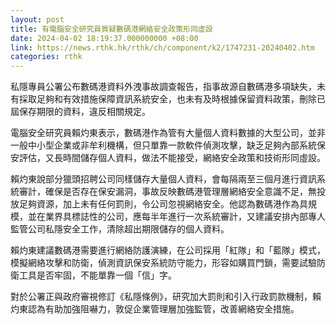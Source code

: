 ```yaml
---
layout: post
title: 有電腦安全研究員質疑數碼港網絡安全政策形同虛設
date: 2024-04-02 18:19:37.000000000 +08:00
link: https://news.rthk.hk/rthk/ch/component/k2/1747231-20240402.htm
categories: rthk
---
```


私隱專員公署公布數碼港資料外洩事故調查報告，指事故源自數碼港多項缺失，未有採取足夠和有效措施保障資訊系統安全，也未有及時根據保留資料政策，刪除已屆保存期限的資料，違反相關規定。

電腦安全研究員賴灼東表示，數碼港作為管有大量個人資料數據的大型公司，並非一般中小型企業或非牟利機構，但只單靠一款軟件偵測攻擊，缺乏足夠內部系統保安評估，又長時間儲存個人資料，做法不能接受，網絡安全政策和技術形同虛設。

賴灼東說部分獵頭招聘公司同樣儲存大量個人資料，會每隔兩至三個月進行資訊系統審計，確保是否存在保安漏洞，事故反映數碼港管理層網絡安全意識不足，無投放足夠資源，加上未有任何罰則，令公司忽視網絡安全。他認為數碼港作為具規模，並在業界具標誌性的公司，應每半年進行一次系統審計，又建議安排內部專人監管公司私隱安全工作，清除超出期限儲存的個人資料。

賴灼東建議數碼港需要進行網絡防護演練，在公司採用「紅隊」和「藍隊」模式，模擬網絡攻擊和防衛，偵測資訊保安系統防守能力，形容如購買門鎖，需要試驗防衛工具是否牢固，不能單靠一個「信」字。

對於公署正與政府審視修訂《私隱條例》，研究加大罰則和引入行政罰款機制，賴灼東認為有助加強阻嚇力，敦促企業管理層加強監管，改善網絡安全措施。
